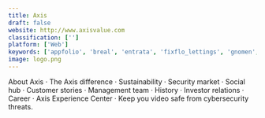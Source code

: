 ```yaml
---
title: Axis
draft: false 
website: http://www.axisvalue.com
classification: ['']
platform: ['Web']
keywords: ['appfolio', 'breal', 'entrata', 'fixflo_lettings', 'gnomen', 'innago', 'newbook', 'palace', 'property_management_from_binary_stream', 'propertymanager', 'propertytree', 'rezlynx_pms', 'starrez', 'thesis_eproperty', 'cirrus8', 'econdosystems']
image: logo.png
---
```

About Axis · The Axis difference · Sustainability · Security market · Social hub · 
Customer stories · Management team · History · Investor relations · Career · Axis 
Experience Center · Keep you video safe from cybersecurity threats.